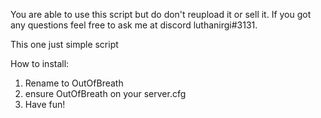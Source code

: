 You are able to use this script but do don't reupload it or sell it.
If you got any questions feel free to ask me at discord luthanirgi#3131.

This one just simple script

How to install:
1. Rename to OutOfBreath
2. ensure OutOfBreath on your server.cfg
3. Have fun!
